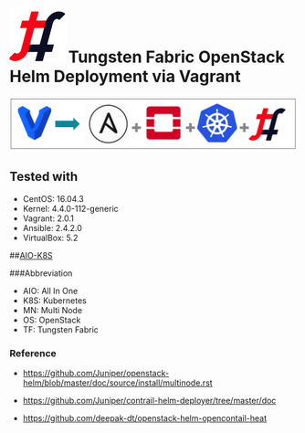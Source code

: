# ![alt text](/images/TF.png)Tungsten Fabric OpenStack Helm Deployment via Vagrant

![Web Console](images/tf-os-k8s-ansible-main.png)

## Tested with

* CentOS: 16.04.3
* Kernel: 4.4.0-112-generic
* Vagrant: 2.0.1
* Ansible: 2.4.2.0
* VirtualBox: 5.2


##[AIO-K8S](./aio-k8s/README.md)


###Abbreviation

- AIO: All In One
- K8S: Kubernetes
- MN: Multi Node
- OS: OpenStack
- TF: Tungsten Fabric
### Reference

* <https://github.com/Juniper/openstack-helm/blob/master/doc/source/install/multinode.rst>

* <https://github.com/Juniper/contrail-helm-deployer/tree/master/doc>

* <https://github.com/deepak-dt/openstack-helm-opencontail-heat>